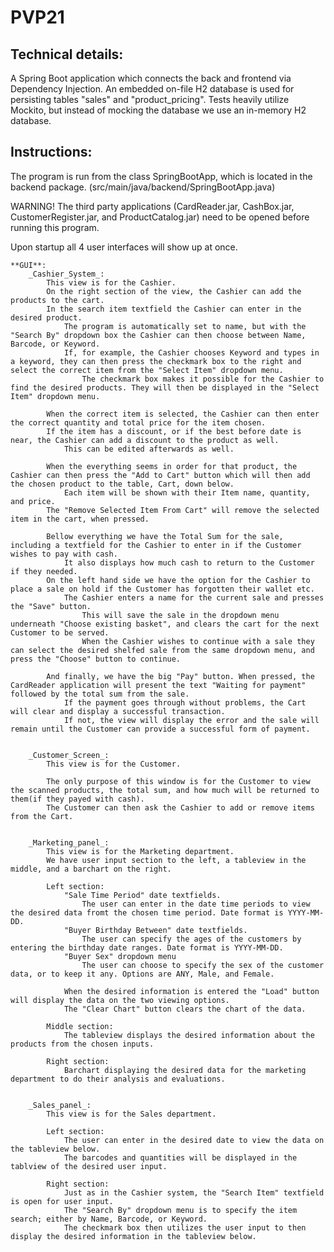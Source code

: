 # PVP21

## Technical details:
A Spring Boot application which connects the back and frontend via Dependency Injection.
An embedded on-file H2 database is used for persisting tables "sales" and "product_pricing".
Tests heavily utilize Mockito, but instead of mocking the database we use an in-memory H2 database.

## Instructions:

The program is run from the class SpringBootApp, which is located in the backend package. (src/main/java/backend/SpringBootApp.java)

WARNING! The third party applications (CardReader.jar, CashBox.jar, CustomerRegister.jar, and ProductCatalog.jar) need to be opened before running this program.

Upon startup all 4 user interfaces will show up at once.

    **GUI**:
        _Cashier_System_:
            This view is for the Cashier.
            On the right section of the view, the Cashier can add the products to the cart.
            In the search item textfield the Cashier can enter in the desired product.
                The program is automatically set to name, but with the "Search By" dropdown box the Cashier can then choose between Name, Barcode, or Keyword.
                If, for example, the Cashier chooses Keyword and types in a keyword, they can then press the checkmark box to the right and select the correct item from the "Select Item" dropdown menu.
                    The checkmark box makes it possible for the Cashier to find the desired products. They will then be displayed in the "Select Item" dropdown menu.

            When the correct item is selected, the Cashier can then enter the correct quantity and total price for the item chosen.
            If the item has a discount, or if the best before date is near, the Cashier can add a discount to the product as well.
                This can be edited afterwards as well.

            When the everything seems in order for that product, the Cashier can then press the "Add to Cart" button which will then add the chosen product to the table, Cart, down below.
                Each item will be shown with their Item name, quantity, and price.
            The "Remove Selected Item From Cart" will remove the selected item in the cart, when pressed.

            Bellow everything we have the Total Sum for the sale, including a textfield for the Cashier to enter in if the Customer wishes to pay with cash.
                It also displays how much cash to return to the Customer if they needed.
            On the left hand side we have the option for the Cashier to place a sale on hold if the Customer has forgotten their wallet etc.
                The Cashier enters a name for the current sale and presses the "Save" button.
                    This will save the sale in the dropdown menu underneath "Choose existing basket", and clears the cart for the next Customer to be served.
                    When the Cashier wishes to continue with a sale they can select the desired shelfed sale from the same dropdown menu, and press the "Choose" button to continue.

            And finally, we have the big "Pay" button. When pressed, the CardReader application will present the text "Waiting for payment" followed by the total sum from the sale.
                If the payment goes through without problems, the Cart will clear and display a successful transaction.
                If not, the view will display the error and the sale will remain until the Customer can provide a successful form of payment.
            

        _Customer_Screen_:
            This view is for the Customer.

            The only purpose of this window is for the Customer to view the scanned products, the total sum, and how much will be returned to them(if they payed with cash).
            The Customer can then ask the Cashier to add or remove items from the Cart.
            

        _Marketing_panel_:
            This view is for the Marketing department.
            We have user input section to the left, a tableview in the middle, and a barchart on the right.

            Left section:
                "Sale Time Period" date textfields.
                    The user can enter in the date time periods to view the desired data fromt the chosen time period. Date format is YYYY-MM-DD.
                "Buyer Birthday Between" date textfields.
                    The user can specify the ages of the customers by entering the birthday date ranges. Date format is YYYY-MM-DD.
                "Buyer Sex" dropdown menu
                    The user can choose to specify the sex of the customer data, or to keep it any. Options are ANY, Male, and Female.
                
                When the desired information is entered the "Load" button will display the data on the two viewing options.
                The "Clear Chart" button clears the chart of the data.

            Middle section:
                The tableview displays the desired information about the products from the chosen inputs.

            Right section:
                Barchart displaying the desired data for the marketing department to do their analysis and evaluations.


        _Sales_panel_:
            This view is for the Sales department.

            Left section:
                The user can enter in the desired date to view the data on the tableview below.
                The barcodes and quantities will be displayed in the tablview of the desired user input.

            Right section:
                Just as in the Cashier system, the "Search Item" textfield is open for user input.
                The "Search By" dropdown menu is to specify the item search; either by Name, Barcode, or Keyword.
                The checkmark box then utilizes the user input to then display the desired information in the tableview below.
